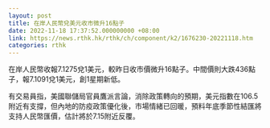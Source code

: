 ```yaml
---
layout: post
title: 在岸人民幣兌美元收市微升16點子
date: 2022-11-18 17:37:52.000000000 +08:00
link: https://news.rthk.hk/rthk/ch/component/k2/1676230-20221118.htm
categories: rthk
---
```


在岸人民幣收報7.1275兌1美元，較昨日收市價微升16點子。中間價則大跌436點子，報7.1091兌1美元，創1星期新低。

有交易員指，美國聯儲局官員鷹派言論，消除政策轉向的預期，美元指數在106.5附近有支撐，但內地的防疫政策優化後，市場情緒已回暖，預料年底季節性結匯將支持人民幣匯價，估計將於7.15附近反覆。

